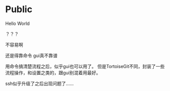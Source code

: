 # Public

Hello World

？？？

不容易啊

还是得靠命令 gui真不靠谱


用命令搞清楚流程之后，似乎gui也可以用了。
但是TortoiseGit不同，封装了一些流程操作，和设置之类的，跟gui别混着用最好。


ssh似乎升级了之后出现问题了……